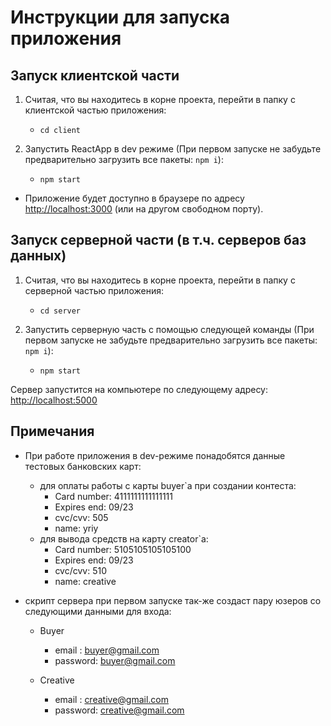 # Инструкции для запуска приложения

## Запуск клиентской части

1. Считая, что вы находитесь в корне проекта, перейти в папку с клиентской частью приложения:

   - `cd client`

2. Запустить ReactApp в dev режиме (При первом запуске не забудьте предварительно загрузить все пакеты: `npm i`):

   - `npm start`

- Приложение будет доступно в браузере по адресу [http://localhost:3000](http://localhost:3000) (или на другом свободном порту).

## Запуск серверной части (в т.ч. серверов баз данных)

1. Считая, что вы находитесь в корне проекта, перейти в папку с серверной частью приложения:

   - `cd server`

2. Запустить серверную часть с помощью следующей команды (При первом запуске не забудьте предварительно загрузить все пакеты: `npm i`):

   - `npm start`

Сервер запустится на компьютере по следующему адресу: [http://localhost:5000](http://localhost:5000) 
## Примечания

- При работе приложения в dev-режиме понадобятся данные тестовых банковских карт:

  - для оплаты работы с карты buyer`а при создании контеста:
    - Card number: 4111111111111111
    - Expires end: 09/23
    - cvc/cvv: 505
    - name: yriy
  - для вывода средств на карту creator`а:
    - Card number: 5105105105105100
    - Expires end: 09/23
    - cvc/cvv: 510
    - name: creative

- скрипт сервера при первом запуске так-же создаст пару юзеров со следующими данными для входа:

   - Buyer
      - email : buyer@gmail.com
      - password: buyer@gmail.com
   
   - Creative
      - email : creative@gmail.com
      - password: creative@gmail.com